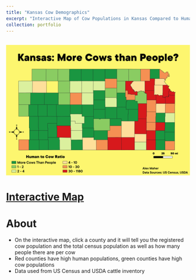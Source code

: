 ```yaml
---
title: "Kansas Cow Demographics"
excerpt: "Interactive Map of Cow Populations in Kansas Compared to Human Population <br/><img src='/images/KScowPrint.png'>"
collection: portfolio
---
```


<br/><img src='/images/KScowPrint.png'>

[Interactive Map](https://mahera76.github.io/portfolio/webmaplab10/#8/38.514/-98.320)
=====

About
======
* On the interactive map, click a county and it will tell you the registered cow population and the total census population as well as how many people there are per cow
* Red counties have high human populations, green counties have high cow populations
* Data used from US Census and USDA cattle inventory
